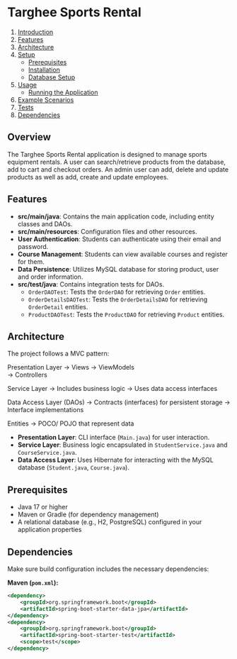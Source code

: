 # Targhee Sports Rental

1. [Introduction](#introduction)
2. [Features](#features)
3. [Architecture](#architecture)
4. [Setup](#setup)
   - [Prerequisites](#prerequisites)
   - [Installation](#installation)
   - [Database Setup](#database-setup)
5. [Usage](#usage)
   - [Running the Application](#running-the-application)
6. [Example Scenarios](#example-scenarios)
7. [Tests](#tests)
8. [Dependencies](#dependencies)


## Overview

The Targhee Sports Rental application is designed to manage sports equipment rentals. A user can search/retrieve products from the database, add to cart and checkout orders. An admin user can add, delete and update products as well as add, create and update employees.

## Features

- **src/main/java**: Contains the main application code, including entity classes and DAOs.
- **src/main/resources**: Configuration files and other resources.
- **User Authentication**: Students can authenticate using their email and password.
- **Course Management**: Students can view available courses and register for them.
- **Data Persistence**: Utilizes MySQL database for storing product, user and order information.
- **src/test/java**: Contains integration tests for DAOs.
    - `OrderDAOTest`: Tests the `OrderDAO` for retrieving `Order` entities.
    - `OrderDetailsDAOTest`: Tests the `OrderDetailsDAO` for retrieving `OrderDetail` entities.
    - `ProductDAOTest`: Tests the `ProductDAO` for retrieving `Product` entities.

 ## Architecture

The project follows a MVC pattern:

Presentation Layer
  -> Views
  -> ViewModels  
  -> Controllers 

Service Layer
  -> Includes business logic
  -> Uses data access interfaces

Data Access Layer (DAOs)
  -> Contracts (interfaces) for persistent storage
  -> Interface implementations

Entities
  -> POCO/ POJO that represent data

- **Presentation Layer**: CLI interface (`Main.java`) for user interaction.
- **Service Layer**: Business logic encapsulated in `StudentService.java` and `CourseService.java`.
- **Data Access Layer**: Uses Hibernate for interacting with the MySQL database (`Student.java`, `Course.java`).

## Prerequisites

- Java 17 or higher
- Maven or Gradle (for dependency management)
- A relational database (e.g., H2, PostgreSQL) configured in your application properties

## Dependencies

Make sure build configuration includes the necessary dependencies:

**Maven (`pom.xml`):**

```xml
<dependency>
    <groupId>org.springframework.boot</groupId>
    <artifactId>spring-boot-starter-data-jpa</artifactId>
</dependency>
<dependency>
    <groupId>org.springframework.boot</groupId>
    <artifactId>spring-boot-starter-test</artifactId>
    <scope>test</scope>
</dependency>




